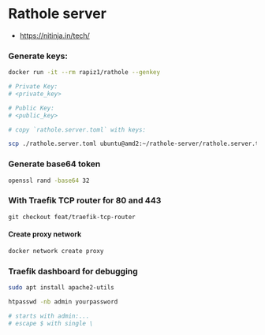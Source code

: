 # Rathole server

- https://nitinja.in/tech/

### Generate keys:

```bash
docker run -it --rm rapiz1/rathole --genkey

# Private Key:
# <private_key>

# Public Key:
# <public_key>
```


```bash
# copy `rathole.server.toml` with keys:

scp ./rathole.server.toml ubuntu@amd2:~/rathole-server/rathole.server.toml
```

### Generate base64 token

```bash
openssl rand -base64 32
```

### With Traefik TCP router for 80 and 443

```
git checkout feat/traefik-tcp-router
```

#### Create proxy network

```bash
docker network create proxy
```

### Traefik dashboard for debugging

```bash
sudo apt install apache2-utils

htpasswd -nb admin yourpassword

# starts with admin:...
# escape $ with single \
```